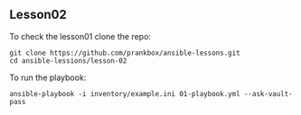 ## Lesson02

To check the lesson01 clone the repo:
```
git clone https://github.com/prankbox/ansible-lessons.git
cd ansible-lessions/lesson-02
```

To run the playbook:
```
ansible-playbook -i inventory/example.ini 01-playbook.yml --ask-vault-pass
```